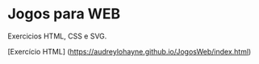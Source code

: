 # Jogos para WEB
Exercicios HTML, CSS e SVG.

[Exercício HTML] (https://audreylohayne.github.io/JogosWeb/index.html)

